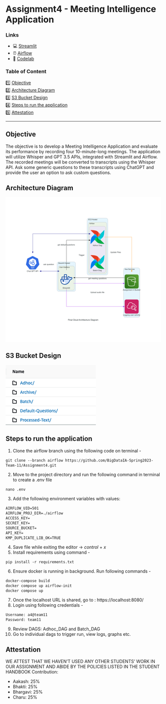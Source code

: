 # Assignment4 - Meeting Intelligence Application

### Links
<ul>
<li>💻 <a href="https://meetingintelligence-vbs-bigdata.streamlit.app/">Streamlit</a> </li>
<li>⏰ <a href="http://23.21.117.161:8080/home">Airflow</a> </li>
<li>📖 <a href="https://codelabs-preview.appspot.com/?file_id=1Kvr1U-_Q8uHod0Vy34imUPMNgoC8hk50rDscrkmy26A#0">Codelab </a> </li>
</ul>



### Table of Content

1️⃣ [Objective](#objective) <br>
2️⃣ [Architecture Diagram](#architecture-diagram) <br>
3️⃣ [S3 Bucket Design](#s3-bucket-design) <br>
4️⃣ [Steps to run the application](#steps-to-run-the-application) <br>
5️⃣ [Attestation](#attestation) <br>

___


## Objective
The objective is to develop a Meeting Intelligence Application and evaluate its performance by recording four 10-minute-long meetings. The application will utilize Whisper and GPT 3.5 APIs, integrated with Streamlit and Airflow. The recorded meetings will be converted to transcripts using the Whisper API. Ask some generic questions to these transcripts using ChatGPT and provide the user an option to ask custom questions.
## Architecture Diagram
![image](https://github.com/BigDataIA-Spring2023-Team-11/Assignment4/blob/main/architecture_diagram/final_cloud_architecture_diagram.png)

## S3 Bucket Design
![image](https://github.com/BigDataIA-Spring2023-Team-11/Assignment4/blob/main/s3_images/pasted_image.png)


## Steps to run the application
1. Clone the airflow branch using the following code on terminal - 
````
git clone --branch airflow https://github.com/BigDataIA-Spring2023-Team-11/Assignment4.git
````
2. Move to the project directory and run the following command in terminal to create a .env file
````
nano .env
````
3. Add the following environment variables with values:
```
AIRFLOW_UID=501
AIRFLOW_PROJ_DIR=./airflow
ACCESS_KEY=
SECRET_KEY=
SOURCE_BUCKET=
API_KEY=
KMP_DUPLICATE_LIB_OK=TRUE
```
4. Save file while exiting the editor -> *control* + *x* 
5. Install requirements using command - 
```commandline
pip install -r requirements.txt
```
6. Ensure docker is running in background. Run following commands - 
```commandline
docker-compose build
docker compose up airflow-init
docker compose up
```
7. Once the localhost URL is shared, go to : https://localhost:8080/
8. Login using following credentials -
```commandline
Username: a4@team11
Password: team11
```
9. Review DAGS: Adhoc_DAG and Batch_DAG
10. Go to individual dags to trigger run, view logs, graphs etc.

## Attestation
WE ATTEST THAT WE HAVEN’T USED ANY OTHER STUDENTS’ WORK IN OUR ASSIGNMENT
AND ABIDE BY THE POLICIES LISTED IN THE STUDENT HANDBOOK
Contribution:
<ul>
<li>Aakash: 25%</li>
<li>Bhakti: 25%</li>
<li>Bhargavi: 25%</li>
<li>Charu: 25%</li>
</ul>


